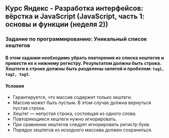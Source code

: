 ## Курс Яндекс - Разработка интерфейсов: вёрстка и JavaScript (JavaScript, часть 1: основы и функции (неделя 2))

### Задание по программированию: Уникальный список хештегов

#### В этом задании необходимо убрать повторения из списка хештегов и привести их к нижнему регистру. Результатом должна быть строка. Хештеги в строке должны быть разделены запятой и пробелом: `tag1, tag2, tag3`.
 
#### Условия
* Гарантируется, что массив содержит только хештеги.
* Массив может быть пустым. В этом случае должна вернуться пустая строка.
* Хештег — непустая строка, состоящая из одного слова.
* Повторяющиеся хештеги нужно игнорировать.
* При сравнении хештегов следует игнорировать регистр букв.
* Порядок хештегов из исходного массива должен сохраниться.